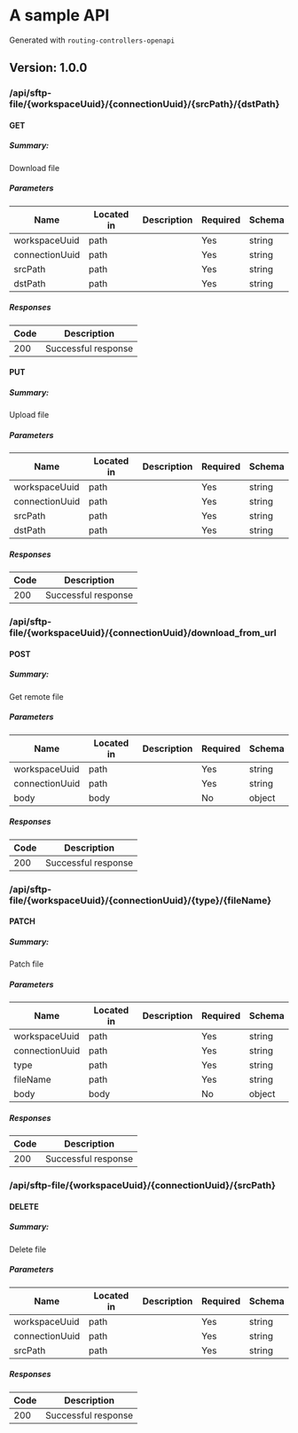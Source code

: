 # A sample API
Generated with `routing-controllers-openapi`

## Version: 1.0.0

### /api/sftp-file/{workspaceUuid}/{connectionUuid}/{srcPath}/{dstPath}

#### GET
##### Summary:

Download file

##### Parameters

| Name | Located in | Description | Required | Schema |
| ---- | ---------- | ----------- | -------- | ---- |
| workspaceUuid | path |  | Yes | string |
| connectionUuid | path |  | Yes | string |
| srcPath | path |  | Yes | string |
| dstPath | path |  | Yes | string |

##### Responses

| Code | Description |
| ---- | ----------- |
| 200 | Successful response |

#### PUT
##### Summary:

Upload file

##### Parameters

| Name | Located in | Description | Required | Schema |
| ---- | ---------- | ----------- | -------- | ---- |
| workspaceUuid | path |  | Yes | string |
| connectionUuid | path |  | Yes | string |
| srcPath | path |  | Yes | string |
| dstPath | path |  | Yes | string |

##### Responses

| Code | Description |
| ---- | ----------- |
| 200 | Successful response |

### /api/sftp-file/{workspaceUuid}/{connectionUuid}/download_from_url

#### POST
##### Summary:

Get remote file

##### Parameters

| Name | Located in | Description | Required | Schema |
| ---- | ---------- | ----------- | -------- | ---- |
| workspaceUuid | path |  | Yes | string |
| connectionUuid | path |  | Yes | string |
| body | body |  | No | object |

##### Responses

| Code | Description |
| ---- | ----------- |
| 200 | Successful response |

### /api/sftp-file/{workspaceUuid}/{connectionUuid}/{type}/{fileName}

#### PATCH
##### Summary:

Patch file

##### Parameters

| Name | Located in | Description | Required | Schema |
| ---- | ---------- | ----------- | -------- | ---- |
| workspaceUuid | path |  | Yes | string |
| connectionUuid | path |  | Yes | string |
| type | path |  | Yes | string |
| fileName | path |  | Yes | string |
| body | body |  | No | object |

##### Responses

| Code | Description |
| ---- | ----------- |
| 200 | Successful response |

### /api/sftp-file/{workspaceUuid}/{connectionUuid}/{srcPath}

#### DELETE
##### Summary:

Delete file

##### Parameters

| Name | Located in | Description | Required | Schema |
| ---- | ---------- | ----------- | -------- | ---- |
| workspaceUuid | path |  | Yes | string |
| connectionUuid | path |  | Yes | string |
| srcPath | path |  | Yes | string |

##### Responses

| Code | Description |
| ---- | ----------- |
| 200 | Successful response |
